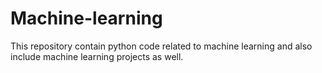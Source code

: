 # Machine-learning
This repository contain python code related to machine learning and also include machine learning projects as well.
